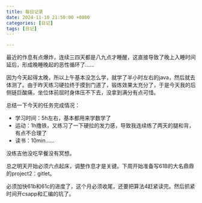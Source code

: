 ```yaml
---
title: 每日记录
date: 2024-11-10 21:50:00 +0800
categories: [日记]
tags: [日记]    
​---

---
```


最近的作息有点爆炸，连续三四天都是八九点才睡醒，这直接导致了晚上入睡时间延后，形成晚睡晚起的恶性循环了……

因为今天起得太晚，所以上午基本没怎么学，就学了半小时左右的java，然后就去体测了。由于昨天练习硬拉终于摸到门道了，锻炼效果太充分了，于是今天我的后侧链巨酸痛，坐位体前屈时身体压不下去，没拿到满分有点可惜。

总结一下今天的任务完成情况：

- 学习时间：5h左右，基本都用来学数学了
- 运动：1h撸铁，又练习了一下硬拉的发力感，导致我连续练了两天的腿和背，有点不合理了
- 读书：10min……

没练吉他没吃早餐没有冥想。

总之明天开始必须六点起床，调整作息才是关键。下周开始准备写61B的大名鼎鼎的project2：gitlet。

必须加快61b和61c的进度了，这个月必须收尾，还要把算法4赶紧读完。然后抓紧时间开csapp和汇编的坑了。